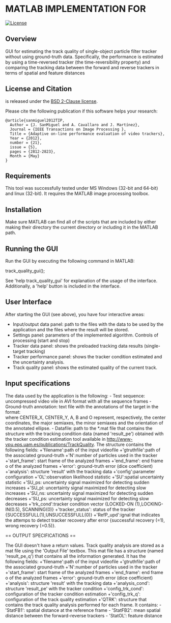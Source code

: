 # MATLAB IMPLEMENTATION FOR 

[![License](https://img.shields.io/badge/license-BSD-blue.svg)](LICENSE)


## Overview 

GUI for estimating the track quality of single-object particle filter tracker without using ground-truth data. Specifically, the performance  is estimated by using a time-reversed tracker (the time-reversibility property) and comparing the tracking data between the forward and reverse trackers in terms of spatial and feature distances

## License and Citation

 is released under the [BSD 2-Clause license](https://github.com/BVLC/caffe/blob/master/LICENSE).

Please cite the following publication if this software helps your research:


    @article{sanmiguel2012TIP,
      Author = {J. SanMiguel and A. Cavallaro and J. Martínez},
      Journal = {IEEE Transactions on Image Processing },
      Title = {Adaptive on-line performance evaluation of video trackers},
      Year = {2012},
      number = {21},
      issue = {5},
      pages = {2812-2823},
      Month = {May}
    }
    

## Requirements

This tool was successfully tested under MS Windows (32-bit and 64-bit) and linux (32-bit).
It requires the MATLAB image processing toolbox.

## Installation

Make sure MATLAB can find all of the scripts that are
included by either making their directory the current directory
or including it in the MATLAB path.

## Running the GUI

Run the GUI by executing the following command in MATLAB:

 track_quality_gui();

See 'help track_quality_gui' for explanation of the usage of the interface.
Additionally, a 'help' button is included in the interface.

## User Interface

After starting the GUI (see above), you have four interactive areas:
 - Input/output data panel: path to the files with the data to be used by the 
							application and the files where the result will be stored.
 - Settings panel: parameters of the implemented algorithm. Controls of processing (start and stop)
 - Tracker data panel: shows the preloaded tracking data results (single-target tracking)
 - Tracker performance panel: shows the tracker condition estimated and the uncertainty analysis.
 - Track quality panel: shows the estimated quality of the current track.

## Input specifications

The data used by the application is the following: 
		- Test sequence: uncompressed video vile in AVI format with all the sequence frames
		- Ground-truth annotation: text file with the annotations of the target in the format:	
			<FRAME ID_OBJECT CENTER_X CENTER_Y A B O> where CENTER_X, CENTER_Y, A, B and O represent, 
			respectively, the center coordinates, the major semiaxes, the minor semiaxes and the orientation 
			of the annotated ellipse.
		- Datafile: path to the *.mat file that contains the structure with
		the tracking condition data (named 'result_pe') obtained with the tracker condition estimation tool 
		available in http://www-vpu.eps.uam.es/publications/TrackQuality.
		The structure contains the following fields:
           +'filename':path of the input videofile
           +'gtruthfile':path of the associated ground-truth
           +'N':number of particles used in the tracker
           +'start_frame': start frame of the analyzed frames
           +'end_frame': end frame o of the analyzed frames
           +'error': ground-truth error (dice coefficient)
           +'analysis': structure 'result' with the tracking data
           +'config':parameter configuration
           +'OL':observation likelihood statistic
           +'SU':spatial uncertainty statistic
           +'SU_ps: uncertainty signal maximized for detecting sudden increases
           +'SU_pl: uncertainty signal maximized for detecting slow increases
           +'SU_ns: uncertainty signal maximized for detecting sudden decreases
           +'SU_ps: uncertainty signal maximized for detecting slow decreases
           +'trk_cond':tracker condition vector {LOCKED-ON (1),LOCKING-IN(0.5), SCANNING(0)}
           +'tracker_status': status of the tracker {SUCCESSFULL(1),UNSUCCESSFULL(0)}
           +'RefP_upd':ignal that indicates the attemps to detect tracker
            recovery after error {successful recovery (=1), wrong recovery (=0.5)}.

== OUTPUT SPECIFICATIONS ==

 The GUI doesn't have a return values. Track quality analysis are
 stored as a mat file using the 'Output File' textbox. This mat file has a
 structure (named 'result_pe_q') that contains all the information generated. 
 It has the following fields:
           +'filename':path of the input videofile
           +'gtruthfile':path of the associated ground-truth
           +'N':number of particles used in the tracker
           +'start_frame': start frame of the analyzed frames
           +'end_frame': end frame o of the analyzed frames
           +'error': ground-truth error (dice coefficient)
           +'analysis': structure 'result' with the tracking data
           +'analysis_cond': structure 'result_pe' with the tracker
           condition
           +'config_trk_cond': configuration of the tracker condition
           estimation
           +'config_trk_q': configuration of the track quality estimation
           +'QTRK': structure that contains the track quality analysis
           performed for each frame. It contains:
               - 'StatFB1': spatial distance at the reference frame
               - 'StatFB2': mean spatial distance between the
               forward-reverse trackers
               - 'StatOL': feature distance
